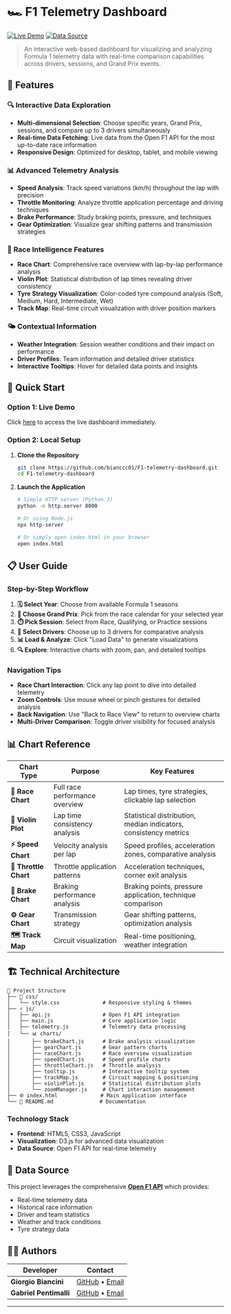 # 🏎️ F1 Telemetry Dashboard

[![Live Demo](https://img.shields.io/badge/🚀-Live%20Demo-blue?style=for-the-badge)](https://bianccc01.github.io/F1-telemetry-dashboard/)
[![Data Source](https://img.shields.io/badge/📊-Open%20F1%20API-orange?style=for-the-badge)](https://openf1.org/)

> An interactive web-based dashboard for visualizing and analyzing Formula 1 telemetry data with real-time comparison capabilities across drivers, sessions, and Grand Prix events.

## 🌟 Features

### 🔍 **Interactive Data Exploration**
- **Multi-dimensional Selection**: Choose specific years, Grand Prix, sessions, and compare up to 3 drivers simultaneously
- **Real-time Data Fetching**: Live data from the Open F1 API for the most up-to-date race information
- **Responsive Design**: Optimized for desktop, tablet, and mobile viewing

### 📊 **Advanced Telemetry Analysis**
- **Speed Analysis**: Track speed variations (km/h) throughout the lap with precision
- **Throttle Monitoring**: Analyze throttle application percentage and driving techniques
- **Brake Performance**: Study braking points, pressure, and techniques
- **Gear Optimization**: Visualize gear shifting patterns and transmission strategies

### 🏁 **Race Intelligence Features**
- **Race Chart**: Comprehensive race overview with lap-by-lap performance analysis
- **Violin Plot**: Statistical distribution of lap times revealing driver consistency
- **Tyre Strategy Visualization**: Color-coded tyre compound analysis (Soft, Medium, Hard, Intermediate, Wet)
- **Track Map**: Real-time circuit visualization with driver position markers

### 🌤️ **Contextual Information**
- **Weather Integration**: Session weather conditions and their impact on performance
- **Driver Profiles**: Team information and detailed driver statistics
- **Interactive Tooltips**: Hover for detailed data points and insights

## 🚀 Quick Start

### **Option 1: Live Demo** 
Click [here](https://bianccc01.github.io/F1-telemetry-dashboard/) to access the live dashboard immediately.

### **Option 2: Local Setup**
1. **Clone the Repository**
   ```bash
   git clone https://github.com/bianccc01/F1-telemetry-dashboard.git
   cd F1-telemetry-dashboard
   ```

2. **Launch the Application**
   ```bash
   # Simple HTTP server (Python 3)
   python -m http.server 8000
   
   # Or using Node.js
   npx http-server
   
   # Or simply open index.html in your browser
   open index.html
   ```

## 📋 User Guide

### **Step-by-Step Workflow**

1. **🗓️ Select Year**: Choose from available Formula 1 seasons
2. **🏁 Choose Grand Prix**: Pick from the race calendar for your selected year  
3. **⏱️ Pick Session**: Select from Race, Qualifying, or Practice sessions
4. **👥 Select Drivers**: Choose up to 3 drivers for comparative analysis
5. **📊 Load & Analyze**: Click "Load Data" to generate visualizations
6. **🔍 Explore**: Interactive charts with zoom, pan, and detailed tooltips

### **Navigation Tips**
- **Race Chart Interaction**: Click any lap point to dive into detailed telemetry
- **Zoom Controls**: Use mouse wheel or pinch gestures for detailed analysis
- **Back Navigation**: Use "Back to Race View" to return to overview charts
- **Multi-Driver Comparison**: Toggle driver visibility for focused analysis

## 📊 Chart Reference

| Chart Type | Purpose | Key Features |
|------------|---------|--------------|
| **🏁 Race Chart** | Full race performance overview | Lap times, tyre strategies, clickable lap selection |
| **🎻 Violin Plot** | Lap time consistency analysis | Statistical distribution, median indicators, consistency metrics |
| **⚡ Speed Chart** | Velocity analysis per lap | Speed profiles, acceleration zones, comparative analysis |
| **🚗 Throttle Chart** | Throttle application patterns | Acceleration techniques, corner exit analysis |
| **🛑 Brake Chart** | Braking performance analysis | Braking points, pressure application, technique comparison |
| **⚙️ Gear Chart** | Transmission strategy | Gear shifting patterns, optimization analysis |
| **🗺️ Track Map** | Circuit visualization | Real-time positioning, weather integration |

## 🏗️ Technical Architecture

```
📁 Project Structure
├── 🎨 css/
│   └── style.css              # Responsive styling & themes
├── ⚡ js/
│   ├── api.js                 # Open F1 API integration
│   ├── main.js                # Core application logic
│   ├── telemetry.js           # Telemetry data processing
│   └── 📊 charts/
│       ├── brakeChart.js      # Brake analysis visualization
│       ├── gearChart.js       # Gear pattern charts
│       ├── raceChart.js       # Race overview visualization  
│       ├── speedChart.js      # Speed profile charts
│       ├── throttleChart.js   # Throttle analysis
│       ├── tooltip.js         # Interactive tooltip system
│       ├── trackMap.js        # Circuit mapping & positioning
│       ├── violinPlot.js      # Statistical distribution plots
│       └── zoomManager.js     # Chart interaction management
├── 🌐 index.html              # Main application interface
└── 📖 README.md               # Documentation
```

### **Technology Stack**
- **Frontend**: HTML5, CSS3, JavaScript
- **Visualization**: D3.js for advanced data visualization
- **Data Source**: Open F1 API for real-time telemetry

## 📡 Data Source

This project leverages the comprehensive [**Open F1 API**](https://openf1.org/) which provides:
- Real-time telemetry data
- Historical race information
- Driver and team statistics  
- Weather and track conditions
- Tyre strategy data

## 👨‍💻 Authors

| Developer | Contact |
|-----------|---------|
| **Giorgio Biancini** | [GitHub](https://github.com/bianccc01) • [Email](mailto:gio.biancini@stud.uniroma3.it) |
| **Gabriel Pentimalli** | [GitHub](https://github.com/GabrielPentimalli) • [Email](mailto:gab.pentimalli@stud.uniroma3.it) |

---
